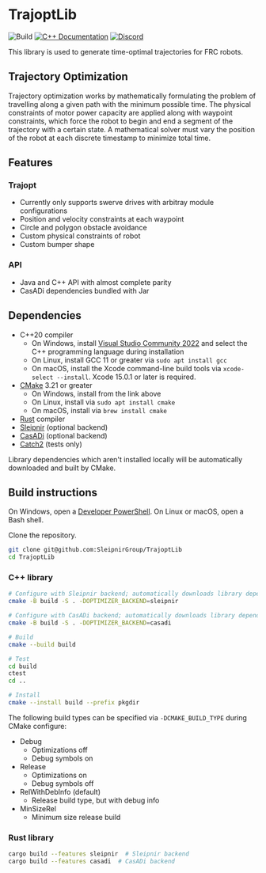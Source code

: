 # TrajoptLib

![Build](https://github.com/SleipnirGroup/TrajoptLib/actions/workflows/build.yml/badge.svg)
[![C++ Documentation](https://img.shields.io/badge/documentation-c%2B%2B-blue)](https://sleipnirgroup.github.io/TrajoptLib/)
[![Discord](https://img.shields.io/discord/975739302933856277?color=%23738ADB&label=Join%20our%20Discord&logo=discord&logoColor=white)](https://discord.gg/ad2EEZZwsS)

This library is used to generate time-optimal trajectories for FRC robots.

## Trajectory Optimization

Trajectory optimization works by mathematically formulating the problem of travelling along a given path with the minimum possible time. The physical constraints of motor power capacity are applied along with waypoint constraints, which force the robot to begin and end a segment of the trajectory with a certain state. A mathematical solver must vary the position of the robot at each discrete timestamp to minimize total time.

## Features

### Trajopt

* Currently only supports swerve drives with arbitray module configurations
* Position and velocity constraints at each waypoint
* Circle and polygon obstacle avoidance
* Custom physical constraints of robot
* Custom bumper shape

### API

* Java and C++ API with almost complete parity
* CasADi dependencies bundled with Jar

## Dependencies

* C++20 compiler
  * On Windows, install [Visual Studio Community 2022](https://visualstudio.microsoft.com/vs/community/) and select the C++ programming language during installation
  * On Linux, install GCC 11 or greater via `sudo apt install gcc`
  * On macOS, install the Xcode command-line build tools via `xcode-select --install`. Xcode 15.0.1 or later is required.
* [CMake](https://cmake.org/download/) 3.21 or greater
  * On Windows, install from the link above
  * On Linux, install via `sudo apt install cmake`
  * On macOS, install via `brew install cmake`
* [Rust](https://www.rust-lang.org/) compiler
* [Sleipnir](https://github.com/SleipnirGroup/Sleipnir) (optional backend)
* [CasADi](https://github.com/casadi/casadi) (optional backend)
* [Catch2](https://github.com/catchorg/Catch2) (tests only)

Library dependencies which aren't installed locally will be automatically downloaded and built by CMake.

## Build instructions

On Windows, open a [Developer PowerShell](https://learn.microsoft.com/en-us/visualstudio/ide/reference/command-prompt-powershell?view=vs-2022). On Linux or macOS, open a Bash shell.

Clone the repository.
```bash
git clone git@github.com:SleipnirGroup/TrajoptLib
cd TrajoptLib
```

### C++ library

```bash
# Configure with Sleipnir backend; automatically downloads library dependencies
cmake -B build -S . -DOPTIMIZER_BACKEND=sleipnir

# Configure with CasADi backend; automatically downloads library dependencies
cmake -B build -S . -DOPTIMIZER_BACKEND=casadi

# Build
cmake --build build

# Test
cd build
ctest
cd ..

# Install
cmake --install build --prefix pkgdir
```

The following build types can be specified via `-DCMAKE_BUILD_TYPE` during CMake configure:

* Debug
  * Optimizations off
  * Debug symbols on
* Release
  * Optimizations on
  * Debug symbols off
* RelWithDebInfo (default)
  * Release build type, but with debug info
* MinSizeRel
  * Minimum size release build

### Rust library

```bash
cargo build --features sleipnir  # Sleipnir backend
cargo build --features casadi  # CasADi backend
```

